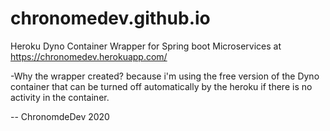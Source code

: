 # chronomedev.github.io
Heroku Dyno Container Wrapper for Spring boot Microservices at https://chronomedev.herokuapp.com/

-Why the wrapper created?
because i'm using the free version of the Dyno container that can be turned off automatically by the heroku if there is no activity in the container.

-- ChronomdeDev 2020
